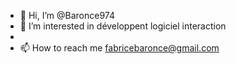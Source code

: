 - 👋 Hi, I’m @Baronce974
- 👀 I’m interested in développent logiciel interaction 
- 
- 📫 How to reach me fabricebaronce@gmail.com 

<!---
Baronce974/Baronce974 is a ✨ special ✨ repository because its `README.md` (this file) appears on your GitHub profile.
You can click the Preview link to take a look at your changes.
--->
